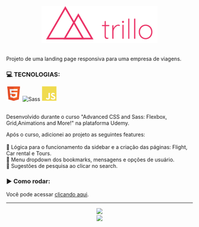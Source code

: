 <div align="center">
<img  alt="logo" height="100"  src="img/logo-readme.png">
</div>
<br>
<div>
    <p> Projeto de uma landing page responsiva para uma empresa de viagens. </p>
    <h3>💻 TECNOLOGIAS:</h3>
    <img  alt="HTML" width="40" src="https://raw.githubusercontent.com/devicons/devicon/master/icons/html5/html5-original.svg">
    <img alt="Sass" width="40" src="https://cdn.jsdelivr.net/gh/devicons/devicon/icons/sass/sass-original.svg" />
    <img  alt="Js" width="40" src="https://raw.githubusercontent.com/devicons/devicon/master/icons/javascript/javascript-plain.svg">
    <br><br>
    <p>Desenvolvido durante o curso "Advanced CSS and Sass: Flexbox, Grid,Animations and More!" na plataforma Udemy. </p>
    <p>Após o curso, adicionei ao projeto as seguintes features:
    <br/><br/>
    🔸 Lógica para o funcionamento da sidebar e a criação das páginas: Flight, Car rental e Tours.  <br/>
    🔸 Menu dropdown dos bookmarks, mensagens e opções de usuário.<br/>
    🔸 Sugestões de pesquisa ao clicar no search.<br/>
    </p>

</div>

<h3>▶ Como rodar:</h3>
<div>
    <p>Você pode acessar <a href="https://trillo-lyart.vercel.app/">clicando aqui</a>.</p>
</div>
<hr>
<div align="center">
    <a href="https://github.com/bncblnc"><img height="80" src="https://avatars.githubusercontent.com/u/108829137?v=4"></a>
   <br/><a href="https://www.linkedin.com/in/bncblnc/" target="_blank"><img src="https://img.shields.io/badge/-LinkedIn-%230077B5?style=for-the-badge&logo=linkedin&logoColor=white" target="_blank"></a>

</div>
